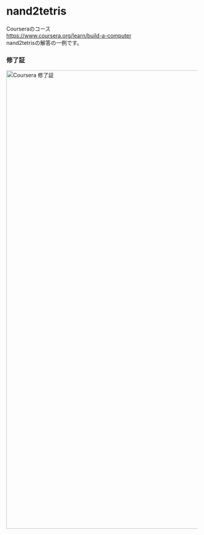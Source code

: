 # nand2tetris
Courseraのコース  
  https://www.coursera.org/learn/build-a-computer  
nand2tetrisの解答の一例です。  
### 修了証  
<img width="1208" alt="Coursera 修了証" src="https://user-images.githubusercontent.com/60774986/121703758-1c514180-cb0e-11eb-8820-58e2b4d2d648.png">
